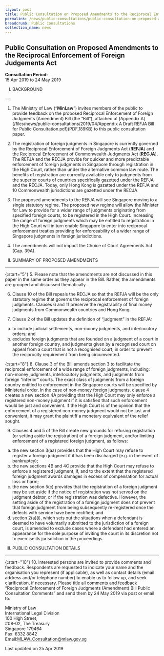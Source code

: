 ```yaml
---
layout: post
title: Public Consultation on Proposed Amendments to the Reciprocal Enforcement of Foreign Judgements Act
permalink: /news/public-consultations/public-consultation-on-proposed-amendments-reciprocal-enforcement-foreign-judgements-act
breadcrumb: Public Consultations
collection_name: news
---
```


Public Consultation on Proposed Amendments to the Reciprocal Enforcement of Foreign Judgements Act
---

**Consultation Period:**  
15 Apr 2019 to 24 May 2019

<ol start="1" style="list-style-type:upper-roman">
<li>BACKGROUND</li>
</ol>
---

1. The Ministry of Law (“**MinLaw**”) invites members of the public to provide feedback on the proposed Reciprocal Enforcement of Foreign Judgments (Amendment) Bill (the “Bill”), attached at [Appendix A](/files/news/public-consultations/2019/04/Appendix A Draft REFJA Bill for Public Consultation.pdf)(PDF,189KB) to this public consultation paper.

2. The registration of foreign judgments in Singapore is currently governed by the Reciprocal Enforcement of Foreign Judgments Act (**REFJA**) and the Reciprocal Enforcement of Commonwealth Judgments Act (**RECJA**). The REFJA and the RECJA provide for quicker and more predictable enforcement of foreign judgments in Singapore through registration in the High Court, rather than under the alternative common law route. The benefits of registration are currently available only to judgments from the superior courts of countries specifically gazetted under the REFJA and the RECJA. Today, only Hong Kong is gazetted under the REFJA and 10 Commonwealth jurisdictions are gazetted under the RECJA.

3. The proposed amendments to the REFJA will see Singapore moving to a single statutory regime. The proposed new regime will allow the Minister for Law to provide for a wider range of judgments originating from specified foreign courts, to be registered in the High Court. Increasing the range of foreign judgments which may be entitled to registration in the High Court will in turn enable Singapore to enter into reciprocal enforcement treaties providing for enforceability of a wider range of Singapore judgments in foreign jurisdictions.

4. The amendments will not impact the Choice of Court Agreements Act (Cap. 39A).



<ol style="list-style-type: upper-roman" start="2">
<li>SUMMARY OF PROPOSED AMENDMENTS</li>
</ol>

---

{:start="5"}
5. Please note that the amendments are not discussed in this paper in the same order as they appear in the Bill. Rather, the amendments are grouped and discussed thematically.

 
6. Clause 10 of the Bill repeals the RECJA so that the REFJA will be the only statutory regime that governs the reciprocal enforcement of foreign judgments. Clauses 6 and 11 preserve the registrability of final money judgments from Commonwealth countries and Hong Kong.

7. Clause 2 of the Bill updates the definition of “judgment” in the REFJA:

<ol style="list-style-type: lower-alpha">
 <li>to include judicial settlements, non-money judgments, and interlocutory orders; and </li>
 <li>excludes foreign judgments that are founded on a judgment of a court in another foreign country, and judgments given by
  a recognised court on appeal from a court that is not a recognised court, in order to prevent the reciprocity requirement
  from being circumvented.
 </li>
</ol>

{:start="8"}
8. Clause 3 of the Bill amends section 3 to facilitate the reciprocal enforcement of a wide range of foreign judgments, including: non-money judgments, interlocutory judgments, and judgments from foreign “inferior” courts. The exact class of judgments from a foreign country entitled to enforcement in the Singapore courts will be specified by Ministerial order. In the case of non-money foreign judgments, clause 4 creates a new section 4A providing that the High Court may only enforce a registered non-money judgment if it is satisfied that such enforcement would be just and convenient. If the High Court is of the opinion that the enforcement of a registered non-money judgment would not be just and convenient, it may grant the plaintiff a monetary equivalent of the relief sought.

9. Clauses 4 and 5 of the Bill create new grounds for refusing registration (or setting aside the registration) of a foreign judgment, and/or limiting enforcement of a registered foreign judgment, as follows:

<ol style="list-style-type: lower-alpha">
 <li>the new section 3(aa) provides that the High Court may refuse to register a foreign judgment if it has been discharged (e.g. in the event of bankruptcy); </li>
 
 <li>the new sections 4B and 4C provide that the High Court may refuse to enforce a registered judgment, if, and to the
  extent that the registered foreign judgment awards damages in excess of compensation for actual loss or harm; </li>
  
  <li>the new section 5(c) provides that the registration of a foreign judgment may be set aside if the notice of
 registration was not served on the judgment debtor, or if the registration was defective. However, the setting aside of the
 registration of a foreign judgment does not prevent that foreign judgment from being subsequently re-registered once the
 defects with service have been rectified; and </li>
 
 <li>section 2(a)(i), which sets out the situations when a defendant is deemed to have voluntarily submitted to the
 jurisdiction of a foreign court, is amended to exclude cases where a defendant had entered an appearance for the sole
 purpose of inviting the court in its discretion not to exercise its jurisdiction in the proceedings. </li>
</ol>

<ol style="list-style-type: upper-roman" start="3">
<li>PUBLIC CONSULTATION DETAILS</li>
</ol>

---

{:start="10"}
10. Interested persons are invited to provide comments and feedback. Respondents are requested to indicate your name and the organisation you represent (if applicable), as well as contact details (email address and/or telephone number) to enable us to follow up, and seek clarification, if necessary. Please title all comments and feedback “Reciprocal Enforcement of Foreign Judgments (Amendment) Bill Public Consultation Comments” and send them by 24 May 2019 via post or email to:

<p class="address-centered">
Ministry of Law<br>
International Legal Division <br>  
100 High Street,<br>
#08-02, The Treasury<br>
Singapore 179464<br>
Fax: 6332 8842 <br>
Email:<a href="mailto:MLAW_Consultation@mlaw.gov.sg">MLAW_Consultation@mlaw.gov.sg</a>
</p>


<p class="right-side-updated">Last updated on 25 Apr 2019 </p>
